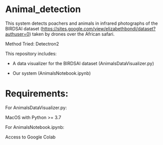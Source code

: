 # Animal_detection
This system detects poachers and animals in infrared photographs of the BIRDSAI dataset (https://sites.google.com/view/elizabethbondi/dataset?authuser=0) taken by drones over the African safari.

Method Tried: Detectron2

This repository includes:

- A data visualizer for the BIRDSAI dataset (AnimalsDataVisualizer.py)

- Our system (AnimalsNotebook.ipynb)

# Requirements:
For AnimalsDataVisualizer.py:

MacOS with Python >= 3.7

For AnimalsNotebook.ipynb:

Access to Google Colab
